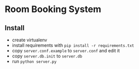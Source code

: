 Room Booking System
===================

Install
-------

* create virtualenv
* install requirements with `pip install -r requirements.txt`
* copy `server.conf.example` to `server.conf` and edit it
* copy `server.db.init` to `server.db`
* run `python server.py`